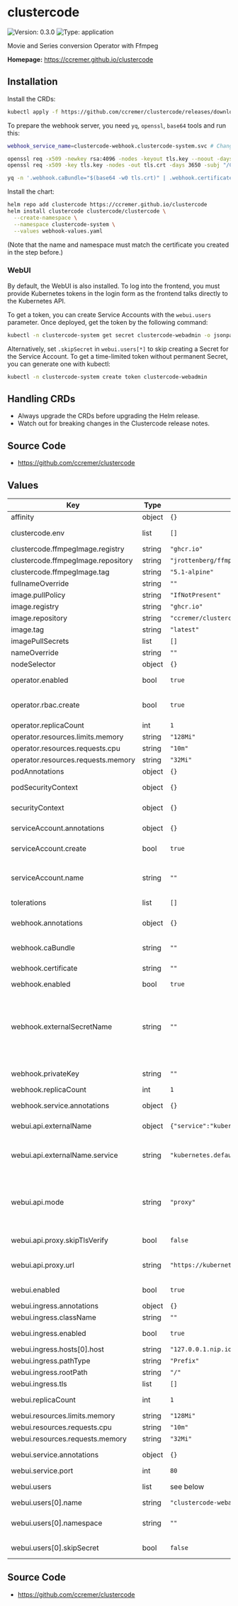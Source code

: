 # clustercode

![Version: 0.3.0](https://img.shields.io/badge/Version-0.3.0-informational?style=flat-square) ![Type: application](https://img.shields.io/badge/Type-application-informational?style=flat-square)

Movie and Series conversion Operator with Ffmpeg

**Homepage:** <https://ccremer.github.io/clustercode>
<!---
The README.md file is automatically generated with helm-docs!

Edit the README.gotmpl.md template instead.
-->

## Installation

Install the CRDs:
```bash
kubectl apply -f https://github.com/ccremer/clustercode/releases/download/clustercode-0.3.0/crds.yaml
```

To prepare the webhook server, you need `yq`, `openssl`, `base64` tools and run this:
```bash
webhook_service_name=clustercode-webhook.clustercode-system.svc # Change this!

openssl req -x509 -newkey rsa:4096 -nodes -keyout tls.key --noout -days 3650 -subj "/CN=${webhook_service_name}" -addext "subjectAltName = DNS:${webhook_service_name}"
openssl req -x509 -key tls.key -nodes -out tls.crt -days 3650 -subj "/CN=${webhook_service_name}" -addext "subjectAltName = DNS:${webhook_service_name}"

yq -n '.webhook.caBundle="$(base64 -w0 tls.crt)" | .webhook.certificate="$(base64 -w0 tls.crd)" | .webhook.privateKey="$(base64 -w0 tls.key)"' > webhook-values.yaml
```

Install the chart:
```bash
helm repo add clustercode https://ccremer.github.io/clustercode
helm install clustercode clustercode/clustercode \
  --create-namespace \
  --namespace clustercode-system \
  --values webhook-values.yaml
```
(Note that the name and namespace must match the certificate you created in the step before.)

### WebUI

By default, the WebUI is also installed.
To log into the frontend, you must provide Kubernetes tokens in the login form as the frontend talks directly to the Kubernetes API.

To get a token, you can create Service Accounts with the `webui.users` parameter.
Once deployed, get the token by the following command:

```bash
kubectl -n clustercode-system get secret clustercode-webadmin -o jsonpath='{.data.token}' | base64 -d
```

Alternatively, set `.skipSecret` in `webui.users[*]` to skip creating a Secret for the Service Account.
To get a time-limited token without permanent Secret, you can generate one with kubectl:

```bash
kubectl -n clustercode-system create token clustercode-webadmin
```

## Handling CRDs

* Always upgrade the CRDs before upgrading the Helm release.
* Watch out for breaking changes in the Clustercode release notes.

## Source Code

* <https://github.com/ccremer/clustercode>

<!---
The values below are generated with helm-docs!

Document your changes in values.yaml and let `make docs:helm` generate this section.
-->
## Values

| Key | Type | Default | Description |
|-----|------|---------|-------------|
| affinity | object | `{}` | The operator's pod affinity |
| clustercode.env | list | `[]` | Set additional environment variables to the Operator |
| clustercode.ffmpegImage.registry | string | `"ghcr.io"` |  |
| clustercode.ffmpegImage.repository | string | `"jrottenberg/ffmpeg"` |  |
| clustercode.ffmpegImage.tag | string | `"5.1-alpine"` |  |
| fullnameOverride | string | `""` |  |
| image.pullPolicy | string | `"IfNotPresent"` |  |
| image.registry | string | `"ghcr.io"` |  |
| image.repository | string | `"ccremer/clustercode"` |  |
| image.tag | string | `"latest"` |  |
| imagePullSecrets | list | `[]` |  |
| nameOverride | string | `""` |  |
| nodeSelector | object | `{}` | The operator's pod node selector |
| operator.enabled | bool | `true` | Whether the Operator deployment is enabled |
| operator.rbac.create | bool | `true` | Specifies whether RBAC roles and rolebindings should be enabled for users |
| operator.replicaCount | int | `1` | The operator's pod replica count |
| operator.resources.limits.memory | string | `"128Mi"` |  |
| operator.resources.requests.cpu | string | `"10m"` |  |
| operator.resources.requests.memory | string | `"32Mi"` |  |
| podAnnotations | object | `{}` | The operator's pod annotations |
| podSecurityContext | object | `{}` | The operator's pod security context |
| securityContext | object | `{}` | The operator's container security context |
| serviceAccount.annotations | object | `{}` | Annotations to add to the service account |
| serviceAccount.create | bool | `true` | Specifies whether a service account should be created |
| serviceAccount.name | string | `""` | The name of the service account to use. If not set and create is true, a name is generated using the fullname template |
| tolerations | list | `[]` | The operator's pod tolerations |
| webhook.annotations | object | `{}` | Annotations to add to the webhook configuration resources. |
| webhook.caBundle | string | `""` | Certificate in PEM format for the ValidatingWebhookConfiguration. |
| webhook.certificate | string | `""` | Certificate in PEM format for the TLS secret. |
| webhook.enabled | bool | `true` | Enable admission webhooks |
| webhook.externalSecretName | string | `""` | Name of an existing or external Secret with TLS to mount in the operator. The secret is expected to have `tls.crt` and `tls.key` keys. Note: You will still need to set `.caBundle` if the certificate is not verifiable (self-signed) by Kubernetes. |
| webhook.privateKey | string | `""` | Private key in PEM format for the TLS secret. |
| webhook.replicaCount | int | `1` | The webhook's pod replica count |
| webhook.service.annotations | object | `{}` | Annotations to add to the webhook service. |
| webui.api.externalName | object | `{"service":"kubernetes.default.svc.cluster.local"}` | The internal service name where the API service is served. |
| webui.api.externalName.service | string | `"kubernetes.default.svc.cluster.local"` | The Kubernetes service which the Ingress exposes additionally. This is likely only working with TLS. |
| webui.api.mode | string | `"proxy"` | The mode under which the Kubernetes API is served. Supported values: ["externalName", "proxy"] In case of CORS issues, you may use the integrated proxy. |
| webui.api.proxy.skipTlsVerify | bool | `false` | Whether TLS certificate verifications should be skipped. |
| webui.api.proxy.url | string | `"https://kubernetes.default.svc.cluster.local:443"` | The Kubernetes full base URL for the API. Ideally this is an internal URL. |
| webui.enabled | bool | `true` | Whether the WebUI deployment is enabled |
| webui.ingress.annotations | object | `{}` | Annotations to add to the Ingress |
| webui.ingress.className | string | `""` |  |
| webui.ingress.enabled | bool | `true` | Whether the WebUI ingress is enabled |
| webui.ingress.hosts[0].host | string | `"127.0.0.1.nip.io"` |  |
| webui.ingress.pathType | string | `"Prefix"` |  |
| webui.ingress.rootPath | string | `"/"` | The root path of the Ingress |
| webui.ingress.tls | list | `[]` |  |
| webui.replicaCount | int | `1` | The webserver's pod replica count |
| webui.resources.limits.memory | string | `"128Mi"` |  |
| webui.resources.requests.cpu | string | `"10m"` |  |
| webui.resources.requests.memory | string | `"32Mi"` |  |
| webui.service.annotations | object | `{}` | Annotations to add to the webhook service. |
| webui.service.port | int | `80` | Service port |
| webui.users | list | see below | List of Service Accounts that can access the web-ui. |
| webui.users[0].name | string | `"clustercode-webadmin"` | name of the Service Account |
| webui.users[0].namespace | string | `""` | namespace of the Service Account, defaults to release namespace |
| webui.users[0].skipSecret | bool | `false` | If true, no Secret will be created for the Service Account |

## Source Code

* <https://github.com/ccremer/clustercode>

